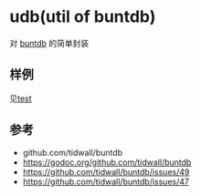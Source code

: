 # udb(util of buntdb)

对 [buntdb](github.com/tidwall/buntdb) 的简单封装

## 样例
见[test](udb_test.go)

## 参考
- github.com/tidwall/buntdb
- https://godoc.org/github.com/tidwall/buntdb
- https://github.com/tidwall/buntdb/issues/49
- https://github.com/tidwall/buntdb/issues/47

